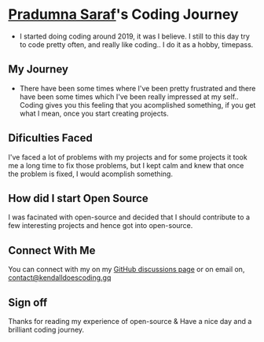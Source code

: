 # [Pradumna Saraf](https://github.com/Pradumnasaraf)'s Coding Journey

- I started doing coding around 2019, it was I believe. I still to this day try to code pretty often, and really like coding.. I do it as a hobby, timepass.

## My Journey

- There have been some times where I've been pretty frustrated and there have been some times which I've been really impressed at my self.. Coding gives you this feeling that you acomplished something, if you get what I mean, once you start creating projects.

## Dificulties Faced

I've faced a lot of problems with my projects and for some projects it took me a long time to fix those problems, but I kept calm and knew that once the problem is fixed, I would acomplish something.

## How did I start Open Source

I was facinated with open-source and decided that I should contribute to a few interesting projects and hence got into open-source.

## Connect With Me

You can connect with my on my [GitHub discussions page](https://github.com/KendallDoesCoding/KendallDoesCoding/discussions) or on email on, contact@kendalldoescoding.gq

## Sign off

Thanks for reading my experience of open-source & Have a nice day and a brilliant coding journey.
